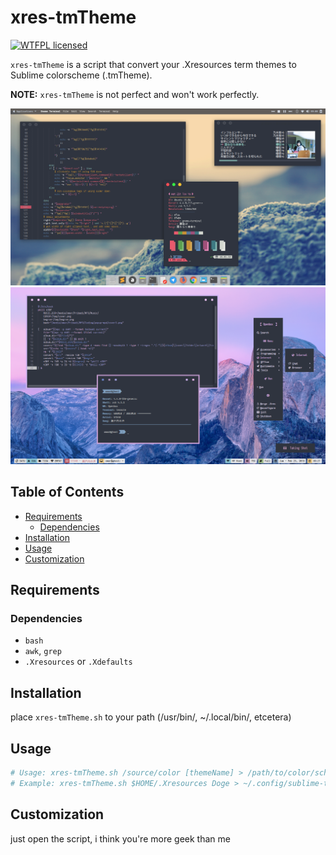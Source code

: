 # xres-tmTheme

[![WTFPL licensed](https://img.shields.io/badge/license-WTFPL-blue.svg)](./LICENSE.md)

`xres-tmTheme` is a script that convert your .Xresources term themes to Sublime colorscheme (.tmTheme).

**NOTE:** `xres-tmTheme` is not perfect and won't work perfectly.

![screenshot](https://raw.githubusercontent.com/fikriomar16/xres-tmtheme/master/screenshot.png)
![wal-tmTheme](https://raw.githubusercontent.com/fikriomar16/xres-tmtheme/master/wal-tmTheme.png)


## Table of Contents

* [Requirements](#requirements)
    * [Dependencies](#dependencies)
* [Installation](#installation)
* [Usage](#usage)
* [Customization](#customization)


## Requirements

### Dependencies

- `bash`
- `awk`, `grep`
- `.Xresources` or `.Xdefaults`


## Installation

place `xres-tmTheme.sh` to your path (/usr/bin/, ~/.local/bin/, etcetera)


## Usage
```sh
# Usage: xres-tmTheme.sh /source/color [themeName] > /path/to/color/scheme.tmTheme
# Example: xres-tmTheme.sh $HOME/.Xresources Doge > ~/.config/sublime-text-3/Packages/User/doge.tmTheme
```

## Customization

just open the script, i think you're more geek than me 
